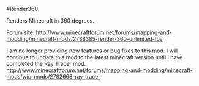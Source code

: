 #Render360

Renders Minecraft in 360 degrees.

Forum site: http://www.minecraftforum.net/forums/mapping-and-modding/minecraft-mods/2738385-render-360-unlimited-fov

I am no longer providing new features or bug fixes to this mod. I will continue to update this mod to the latest minecraft version until I have completed the Ray Tracer mod. http://www.minecraftforum.net/forums/mapping-and-modding/minecraft-mods/wip-mods/2782663-ray-tracer
